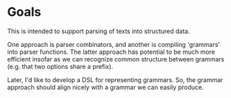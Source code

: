 # Goals

This is intended to support parsing of texts into structured data. 

One approach is parser combinators, and another is compiling 'grammars' into parser functions. The latter approach has potential to be much more efficient insofar as we can recognize common structure between grammars (e.g. that two options share a prefix). 

Later, I'd like to develop a DSL for representing grammars. So, the grammar approach should align nicely with a grammar we can easily produce.

